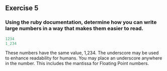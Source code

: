 ## Exercise 5
### Using the ruby documentation, determine how you can write large numbers in a way that makes them easier to read.

```ruby
1234
1_234
```

These numbers have the same value, 1,234. The underscore may be used to enhance readability for humans. You may place an underscore anywhere in the number.
This includes the mantissa for Floating Point numbers.